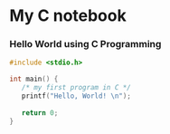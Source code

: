# My C notebook

### Hello World using C Programming
```c
#include <stdio.h>

int main() {
   /* my first program in C */
   printf("Hello, World! \n");
   
   return 0;
}
```

